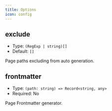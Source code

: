 ```yaml
---
title: Options
icon: config
---
```


## exclude

- Type: `(RegExp | string)[]`
- Default: `[]`

Page paths excluding from auto generation.

## frontmatter

- Type: `(path: string) => Record<string, any>`
- Required: No

Page Frontmatter generator.
